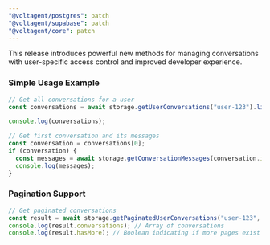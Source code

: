 ```yaml
---
"@voltagent/postgres": patch
"@voltagent/supabase": patch
"@voltagent/core": patch
---
```


This release introduces powerful new methods for managing conversations with user-specific access control and improved developer experience.

### Simple Usage Example

```typescript
// Get all conversations for a user
const conversations = await storage.getUserConversations("user-123").limit(10).execute();

console.log(conversations);

// Get first conversation and its messages
const conversation = conversations[0];
if (conversation) {
  const messages = await storage.getConversationMessages(conversation.id);
  console.log(messages);
}
```

### Pagination Support

```typescript
// Get paginated conversations
const result = await storage.getPaginatedUserConversations("user-123", 1, 20);
console.log(result.conversations); // Array of conversations
console.log(result.hasMore); // Boolean indicating if more pages exist
```

